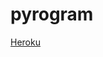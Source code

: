 # pyrogram

<a href="https://heroku.com/deploy?template=https://github.com/Sivatheking/pyrogram">
Heroku </a> 
